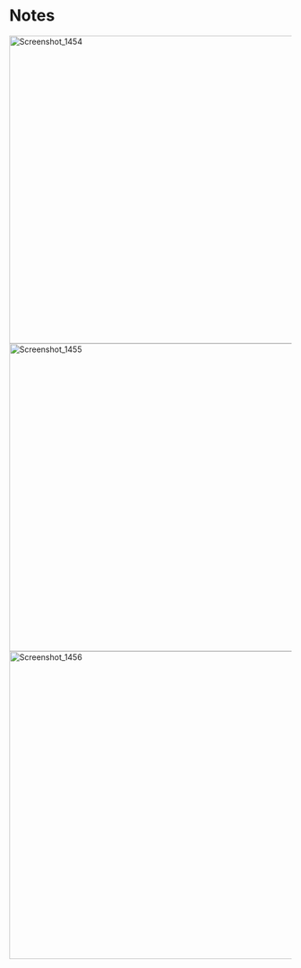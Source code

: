 # Notes

<img width="550" alt="Screenshot_1454" src="https://user-images.githubusercontent.com/13994900/83585885-9e2c8900-a510-11ea-93c1-10a1fbfe86db.png">

<img width="550" alt="Screenshot_1455" src="https://user-images.githubusercontent.com/13994900/83585959-d3d17200-a510-11ea-938e-ff94b1ad26f1.png">

<img width="550" alt="Screenshot_1456" src="https://user-images.githubusercontent.com/13994900/83586007-024f4d00-a511-11ea-94f6-80d4c5015fe9.png">
   
